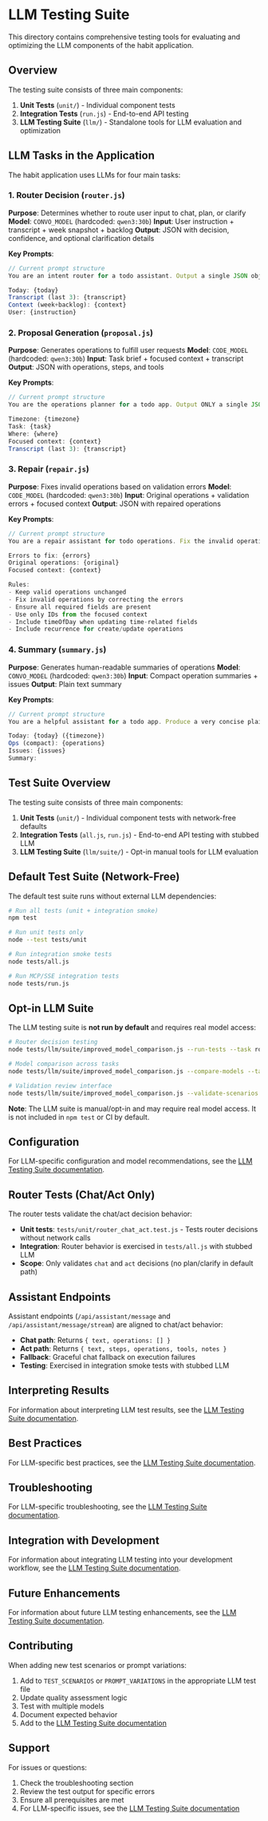 # LLM Testing Suite

This directory contains comprehensive testing tools for evaluating and optimizing the LLM components of the habit application.

## Overview

The testing suite consists of three main components:

1. **Unit Tests** (`unit/`) - Individual component tests
2. **Integration Tests** (`run.js`) - End-to-end API testing
3. **LLM Testing Suite** (`llm/`) - Standalone tools for LLM evaluation and optimization

## LLM Tasks in the Application

The habit application uses LLMs for four main tasks:

### 1. Router Decision (`router.js`)
**Purpose**: Determines whether to route user input to chat, plan, or clarify
**Model**: `CONVO_MODEL` (hardcoded: `qwen3:30b`)
**Input**: User instruction + transcript + week snapshot + backlog
**Output**: JSON with decision, confidence, and optional clarification details

**Key Prompts**:
```javascript
// Current prompt structure
You are an intent router for a todo assistant. Output a single JSON object only with fields: decision, confidence, question, where, delegate, options. If the user intent is ambiguous about time/date or target, choose "clarify" and ask ONE short question in "question". If user intent is concrete or a prior selection exists, choose "plan" and include a focused "where". Use only the last 3 turns from transcript. Do not include any prose or explanations outside JSON.

Today: {today}
Transcript (last 3): {transcript}
Context (week+backlog): {context}
User: {instruction}
```

### 2. Proposal Generation (`proposal.js`)
**Purpose**: Generates operations to fulfill user requests
**Model**: `CODE_MODEL` (hardcoded: `qwen3:30b`)
**Input**: Task brief + focused context + transcript
**Output**: JSON with operations, steps, and tools

**Key Prompts**:
```javascript
// Current prompt structure
You are the operations planner for a todo app. Output ONLY a single JSON object with keys: version, steps, operations, and optional tools, notes. Follow the rules strictly: include recurrence on create/update (use {"type":"none"} for non-repeating; habits must not be 'none'); if recurrence.type != 'none', include an anchor scheduledFor; for todos use set_status (with optional occurrenceDate for repeating); no bulk; ≤20 ops; do NOT invent invalid IDs. When updating time-related fields, always include timeOfDay if specified.

Timezone: {timezone}
Task: {task}
Where: {where}
Focused context: {context}
Transcript (last 3): {transcript}
```

### 3. Repair (`repair.js`)
**Purpose**: Fixes invalid operations based on validation errors
**Model**: `CODE_MODEL` (hardcoded: `qwen3:30b`)
**Input**: Original operations + validation errors + focused context
**Output**: JSON with repaired operations

**Key Prompts**:
```javascript
// Current prompt structure
You are a repair assistant for todo operations. Fix the invalid operations below by correcting the errors while preserving valid operations. Output ONLY a single JSON object with an "operations" array.

Errors to fix: {errors}
Original operations: {original}
Focused context: {context}

Rules:
- Keep valid operations unchanged
- Fix invalid operations by correcting the errors
- Ensure all required fields are present
- Use only IDs from the focused context
- Include timeOfDay when updating time-related fields
- Include recurrence for create/update operations
```

### 4. Summary (`summary.js`)
**Purpose**: Generates human-readable summaries of operations
**Model**: `CONVO_MODEL` (hardcoded: `qwen3:30b`)
**Input**: Compact operation summaries + issues
**Output**: Plain text summary

**Key Prompts**:
```javascript
// Current prompt structure
You are a helpful assistant for a todo app. Produce a very concise plain-text summary of the plan. If some operations were invalid, mention what is ready vs what needs attention and why. No markdown, no lists, no JSON.

Today: {today} ({timezone})
Ops (compact): {operations}
Issues: {issues}
Summary:
```

## Test Suite Overview

The testing suite consists of three main components:

1. **Unit Tests** (`unit/`) - Individual component tests with network-free defaults
2. **Integration Tests** (`all.js`, `run.js`) - End-to-end API testing with stubbed LLM
3. **LLM Testing Suite** (`llm/suite/`) - Opt-in manual tools for LLM evaluation

## Default Test Suite (Network-Free)

The default test suite runs without external LLM dependencies:

```bash
# Run all tests (unit + integration smoke)
npm test

# Run unit tests only
node --test tests/unit

# Run integration smoke tests
node tests/all.js

# Run MCP/SSE integration tests
node tests/run.js
```

## Opt-in LLM Suite

The LLM testing suite is **not run by default** and requires real model access:

```bash
# Router decision testing
node tests/llm/suite/improved_model_comparison.js --run-tests --task router --models qwen3:30b --iterations 1

# Model comparison across tasks
node tests/llm/suite/improved_model_comparison.js --compare-models --tasks router,proposal,repair --models qwen3:30b

# Validation review interface
node tests/llm/suite/improved_model_comparison.js --validate-scenarios
```

**Note**: The LLM suite is manual/opt-in and may require real model access. It is not included in `npm test` or CI by default.

## Configuration

For LLM-specific configuration and model recommendations, see the [LLM Testing Suite documentation](llm/suite/README.md).

## Router Tests (Chat/Act Only)

The router tests validate the chat/act decision behavior:

- **Unit tests**: `tests/unit/router_chat_act.test.js` - Tests router decisions without network calls
- **Integration**: Router behavior is exercised in `tests/all.js` with stubbed LLM
- **Scope**: Only validates `chat` and `act` decisions (no plan/clarify in default path)

## Assistant Endpoints

Assistant endpoints (`/api/assistant/message` and `/api/assistant/message/stream`) are aligned to chat/act behavior:

- **Chat path**: Returns `{ text, operations: [] }` 
- **Act path**: Returns `{ text, steps, operations, tools, notes }`
- **Fallback**: Graceful chat fallback on execution failures
- **Testing**: Exercised in integration smoke tests with stubbed LLM

## Interpreting Results

For information about interpreting LLM test results, see the [LLM Testing Suite documentation](llm/suite/README.md).

## Best Practices

For LLM-specific best practices, see the [LLM Testing Suite documentation](llm/suite/README.md).

## Troubleshooting

For LLM-specific troubleshooting, see the [LLM Testing Suite documentation](llm/suite/README.md).

## Integration with Development

For information about integrating LLM testing into your development workflow, see the [LLM Testing Suite documentation](llm/suite/README.md).

## Future Enhancements

For information about future LLM testing enhancements, see the [LLM Testing Suite documentation](llm/suite/README.md).

## Contributing

When adding new test scenarios or prompt variations:

1. Add to `TEST_SCENARIOS` or `PROMPT_VARIATIONS` in the appropriate LLM test file
2. Update quality assessment logic
3. Test with multiple models
4. Document expected behavior
5. Add to the [LLM Testing Suite documentation](llm/suite/README.md)

## Support

For issues or questions:
1. Check the troubleshooting section
2. Review the test output for specific errors
3. Ensure all prerequisites are met
4. For LLM-specific issues, see the [LLM Testing Suite documentation](llm/suite/README.md)
